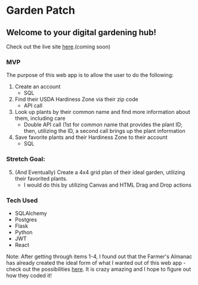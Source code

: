 
# Garden Patch
## Welcome to your digital gardening hub!

Check out the live site [here](https://github.com/CCLancaster/Garden-Patch).(coming soon)

### MVP
The purpose of this web app is to allow the user to do the following:
1. Create an account
	- SQL 
2. Find their USDA Hardiness Zone via their zip code
	- API call 
3. Look up plants by their common name and find more information about them, including care
	- Double API call (1st for common name that provides the plant ID; then, utilizing the ID, a second call brings up the plant information
4. Save favorite plants and their Hardiness Zone to their account
	- SQL 

### Stretch Goal:
5. (And Eventually) Create a 4x4 grid plan of their ideal garden, utilizing their favorited plants.
	- I would do this by utilizing Canvas and HTML Drag and Drop actions 

### Tech Used
- SQLAlchemy
- Postgres
- Flask
- Python
- JWT
- React


Note: After getting through items 1-4, I found out that the Farmer's Almanac has already created the ideal form of what I wanted out of this web app - check out the possibilities [here](https://gardenplanner.almanac.com/). It is crazy amazing and I hope to figure out how they coded it!
